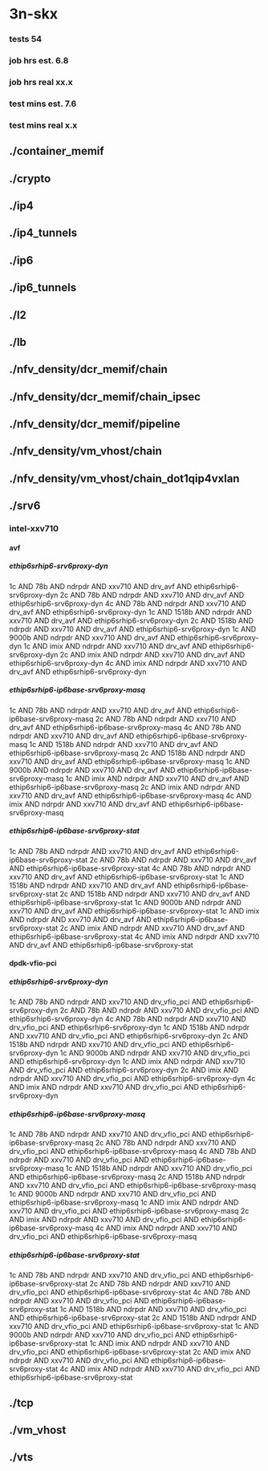 # 3n-skx
### tests 54
### job hrs est. 6.8
### job hrs real xx.x
### test mins est. 7.6
### test mins real x.x
## ./container_memif
## ./crypto
## ./ip4
## ./ip4_tunnels
## ./ip6
## ./ip6_tunnels
## ./l2
## ./lb
## ./nfv_density/dcr_memif/chain
## ./nfv_density/dcr_memif/chain_ipsec
## ./nfv_density/dcr_memif/pipeline
## ./nfv_density/vm_vhost/chain
## ./nfv_density/vm_vhost/chain_dot1qip4vxlan
## ./srv6
### intel-xxv710
#### avf
##### ethip6srhip6-srv6proxy-dyn
1c AND 78b AND ndrpdr AND xxv710 AND drv_avf AND ethip6srhip6-srv6proxy-dyn
2c AND 78b AND ndrpdr AND xxv710 AND drv_avf AND ethip6srhip6-srv6proxy-dyn
4c AND 78b AND ndrpdr AND xxv710 AND drv_avf AND ethip6srhip6-srv6proxy-dyn
1c AND 1518b AND ndrpdr AND xxv710 AND drv_avf AND ethip6srhip6-srv6proxy-dyn
2c AND 1518b AND ndrpdr AND xxv710 AND drv_avf AND ethip6srhip6-srv6proxy-dyn
1c AND 9000b AND ndrpdr AND xxv710 AND drv_avf AND ethip6srhip6-srv6proxy-dyn
1c AND imix AND ndrpdr AND xxv710 AND drv_avf AND ethip6srhip6-srv6proxy-dyn
2c AND imix AND ndrpdr AND xxv710 AND drv_avf AND ethip6srhip6-srv6proxy-dyn
4c AND imix AND ndrpdr AND xxv710 AND drv_avf AND ethip6srhip6-srv6proxy-dyn
##### ethip6srhip6-ip6base-srv6proxy-masq
1c AND 78b AND ndrpdr AND xxv710 AND drv_avf AND ethip6srhip6-ip6base-srv6proxy-masq
2c AND 78b AND ndrpdr AND xxv710 AND drv_avf AND ethip6srhip6-ip6base-srv6proxy-masq
4c AND 78b AND ndrpdr AND xxv710 AND drv_avf AND ethip6srhip6-ip6base-srv6proxy-masq
1c AND 1518b AND ndrpdr AND xxv710 AND drv_avf AND ethip6srhip6-ip6base-srv6proxy-masq
2c AND 1518b AND ndrpdr AND xxv710 AND drv_avf AND ethip6srhip6-ip6base-srv6proxy-masq
1c AND 9000b AND ndrpdr AND xxv710 AND drv_avf AND ethip6srhip6-ip6base-srv6proxy-masq
1c AND imix AND ndrpdr AND xxv710 AND drv_avf AND ethip6srhip6-ip6base-srv6proxy-masq
2c AND imix AND ndrpdr AND xxv710 AND drv_avf AND ethip6srhip6-ip6base-srv6proxy-masq
4c AND imix AND ndrpdr AND xxv710 AND drv_avf AND ethip6srhip6-ip6base-srv6proxy-masq
##### ethip6srhip6-ip6base-srv6proxy-stat
1c AND 78b AND ndrpdr AND xxv710 AND drv_avf AND ethip6srhip6-ip6base-srv6proxy-stat
2c AND 78b AND ndrpdr AND xxv710 AND drv_avf AND ethip6srhip6-ip6base-srv6proxy-stat
4c AND 78b AND ndrpdr AND xxv710 AND drv_avf AND ethip6srhip6-ip6base-srv6proxy-stat
1c AND 1518b AND ndrpdr AND xxv710 AND drv_avf AND ethip6srhip6-ip6base-srv6proxy-stat
2c AND 1518b AND ndrpdr AND xxv710 AND drv_avf AND ethip6srhip6-ip6base-srv6proxy-stat
1c AND 9000b AND ndrpdr AND xxv710 AND drv_avf AND ethip6srhip6-ip6base-srv6proxy-stat
1c AND imix AND ndrpdr AND xxv710 AND drv_avf AND ethip6srhip6-ip6base-srv6proxy-stat
2c AND imix AND ndrpdr AND xxv710 AND drv_avf AND ethip6srhip6-ip6base-srv6proxy-stat
4c AND imix AND ndrpdr AND xxv710 AND drv_avf AND ethip6srhip6-ip6base-srv6proxy-stat
#### dpdk-vfio-pci
##### ethip6srhip6-srv6proxy-dyn
1c AND 78b AND ndrpdr AND xxv710 AND drv_vfio_pci AND ethip6srhip6-srv6proxy-dyn
2c AND 78b AND ndrpdr AND xxv710 AND drv_vfio_pci AND ethip6srhip6-srv6proxy-dyn
4c AND 78b AND ndrpdr AND xxv710 AND drv_vfio_pci AND ethip6srhip6-srv6proxy-dyn
1c AND 1518b AND ndrpdr AND xxv710 AND drv_vfio_pci AND ethip6srhip6-srv6proxy-dyn
2c AND 1518b AND ndrpdr AND xxv710 AND drv_vfio_pci AND ethip6srhip6-srv6proxy-dyn
1c AND 9000b AND ndrpdr AND xxv710 AND drv_vfio_pci AND ethip6srhip6-srv6proxy-dyn
1c AND imix AND ndrpdr AND xxv710 AND drv_vfio_pci AND ethip6srhip6-srv6proxy-dyn
2c AND imix AND ndrpdr AND xxv710 AND drv_vfio_pci AND ethip6srhip6-srv6proxy-dyn
4c AND imix AND ndrpdr AND xxv710 AND drv_vfio_pci AND ethip6srhip6-srv6proxy-dyn
##### ethip6srhip6-ip6base-srv6proxy-masq
1c AND 78b AND ndrpdr AND xxv710 AND drv_vfio_pci AND ethip6srhip6-ip6base-srv6proxy-masq
2c AND 78b AND ndrpdr AND xxv710 AND drv_vfio_pci AND ethip6srhip6-ip6base-srv6proxy-masq
4c AND 78b AND ndrpdr AND xxv710 AND drv_vfio_pci AND ethip6srhip6-ip6base-srv6proxy-masq
1c AND 1518b AND ndrpdr AND xxv710 AND drv_vfio_pci AND ethip6srhip6-ip6base-srv6proxy-masq
2c AND 1518b AND ndrpdr AND xxv710 AND drv_vfio_pci AND ethip6srhip6-ip6base-srv6proxy-masq
1c AND 9000b AND ndrpdr AND xxv710 AND drv_vfio_pci AND ethip6srhip6-ip6base-srv6proxy-masq
1c AND imix AND ndrpdr AND xxv710 AND drv_vfio_pci AND ethip6srhip6-ip6base-srv6proxy-masq
2c AND imix AND ndrpdr AND xxv710 AND drv_vfio_pci AND ethip6srhip6-ip6base-srv6proxy-masq
4c AND imix AND ndrpdr AND xxv710 AND drv_vfio_pci AND ethip6srhip6-ip6base-srv6proxy-masq
##### ethip6srhip6-ip6base-srv6proxy-stat
1c AND 78b AND ndrpdr AND xxv710 AND drv_vfio_pci AND ethip6srhip6-ip6base-srv6proxy-stat
2c AND 78b AND ndrpdr AND xxv710 AND drv_vfio_pci AND ethip6srhip6-ip6base-srv6proxy-stat
4c AND 78b AND ndrpdr AND xxv710 AND drv_vfio_pci AND ethip6srhip6-ip6base-srv6proxy-stat
1c AND 1518b AND ndrpdr AND xxv710 AND drv_vfio_pci AND ethip6srhip6-ip6base-srv6proxy-stat
2c AND 1518b AND ndrpdr AND xxv710 AND drv_vfio_pci AND ethip6srhip6-ip6base-srv6proxy-stat
1c AND 9000b AND ndrpdr AND xxv710 AND drv_vfio_pci AND ethip6srhip6-ip6base-srv6proxy-stat
1c AND imix AND ndrpdr AND xxv710 AND drv_vfio_pci AND ethip6srhip6-ip6base-srv6proxy-stat
2c AND imix AND ndrpdr AND xxv710 AND drv_vfio_pci AND ethip6srhip6-ip6base-srv6proxy-stat
4c AND imix AND ndrpdr AND xxv710 AND drv_vfio_pci AND ethip6srhip6-ip6base-srv6proxy-stat
## ./tcp
## ./vm_vhost
## ./vts
